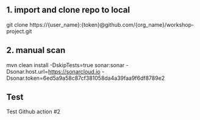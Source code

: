 



## 1. import and clone repo to local

 git clone https://{user_name}:{token}@github.com/{org_name}/workshop-project.git  
 
 
## 2. manual scan
 
mvn clean install -DskipTests=true sonar:sonar -Dsonar.host.url=https://sonarcloud.io  -Dsonar.token=6ed5a9a58c87cf381058da4a39faa9f6df8789e2

## Test
Test Github action #2

